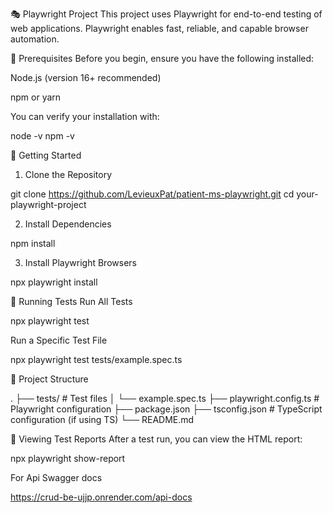 🎭 Playwright Project
This project uses Playwright for end-to-end testing of web applications. Playwright enables fast, reliable, and capable browser automation.

🧰 Prerequisites
Before you begin, ensure you have the following installed:

Node.js (version 16+ recommended)

npm or yarn

You can verify your installation with:

node -v
npm -v

🚀 Getting Started
1. Clone the Repository

git clone https://github.com/LevieuxPat/patient-ms-playwright.git
cd your-playwright-project

2. Install Dependencies

npm install

3. Install Playwright Browsers

npx playwright install

🧪 Running Tests
Run All Tests

npx playwright test

Run a Specific Test File

npx playwright test tests/example.spec.ts

📂 Project Structure

.
├── tests/                  # Test files
│   └── example.spec.ts
├── playwright.config.ts    # Playwright configuration
├── package.json
├── tsconfig.json           # TypeScript configuration (if using TS)
└── README.md

📸 Viewing Test Reports
After a test run, you can view the HTML report:

npx playwright show-report

For Api Swagger docs

https://crud-be-ujjp.onrender.com/api-docs

